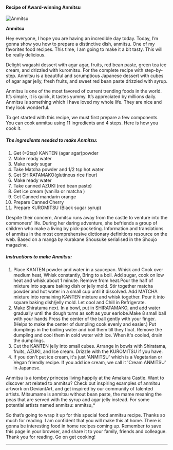             

#### Recipe of Award-winning Anmitsu

![Anmitsu](https://img-global.cpcdn.com/recipes/5980cce7d458a5c0/751x532cq70/anmitsu-recipe-main-photo.jpg)

**Anmitsu**

Hey everyone, I hope you are having an incredible day today. Today, I’m gonna show you how to prepare a distinctive dish, anmitsu. One of my favorites food recipes. This time, I am going to make it a bit tasty. This will be really delicious.

Delight wagashi dessert with agar agar, fruits, red bean paste, green tea ice cream, and drizzled with kuromitsu. For the complete recipe with step-by-step. Anmitsu is a beautiful and scrumptious Japanese dessert with cubes of agar agar jelly, fresh fruits, and sweet red bean paste drizzled with syrup.

Anmitsu is one of the most favored of current trending foods in the world. It’s simple, it is quick, it tastes yummy. It’s appreciated by millions daily. Anmitsu is something which I have loved my whole life. They are nice and they look wonderful.

To get started with this recipe, we must first prepare a few components. You can cook anmitsu using 11 ingredients and 4 steps. Here is how you cook it.

##### The ingredients needed to make Anmitsu:

1.  Get (=2tsp) KANTEN (agar agar)powder
2.  Make ready water
3.  Make ready sugar
4.  Take Matcha powder and 1/2 tsp hot water
5.  Get SHIRATAMAKO(glutinous rice flour)
6.  Make ready water
7.  Take canned AZUKI (red bean paste)
8.  Get ice cream (vanilla or matcha )
9.  Get Canned mandarin orange
10.  Prepare Canned Cherry
11.  Prepare KUROMITSU (Black sugar syrup)

Despite their concern, Anmitsu runs away from the castle to venture into the commoners' life. During her daring adventure, she befriends a group of children who make a living by pick-pocketing. Information and translations of anmitsu in the most comprehensive dictionary definitions resource on the web. Based on a manga by Kurakane Shousuke serialised in the Shoujo magazine.

##### Instructions to make Anmitsu:

1.  Place KANTEN powder and water in a saucepan. Whisk and Cook over medium heat, Whisk constantly, Bring to a boil. Add sugar, cook on low heat and whisk about 1 minute. Remove from heat.Pour the half of mixture into square baking dish or jelly mold. Stir together matcha powder and hot water in a small cup until it dissolved. Add MATCHA mixture into remaining KANTEN mixture and whisk together. Pour it into square baking dish/jelly mold. Let cool and Chill in Refrigerate.
2.  Make Shiratama next. In a bowl, put in SHIRATAMAKO, and add water gradually until the dough turns as soft as your earlobe.Make 8 small ball with your hands.Press the center of the ball gently with your finger. (Helps to make the center of dumpling cook evenly and easier.) Put dumplings in the boiling water and boil them till they float. Remove the dumpling and cool them in cold water with ice. When it's cooled, drain the dumplings.
3.  Cut the KANTEN jelly into small cubes. Arrange in bowls with Shiratama, fruits, AZUKI, and Ice cream. Drizzle with the KUROMITSU if you have.
4.  If you don't put ice cream, it's just 'ANMITSU' which is a Vegetarian or Vegan friendly recipe. If you add ice cream, we call it 'Cream ANMITSU' in Japanese.

Anmitsu is a tomboy princess living happily at the Amakara Castle. Want to discover art related to anmitsu? Check out inspiring examples of anmitsu artwork on DeviantArt, and get inspired by our community of talented artists. Mitsumame is anmitsu without bean paste, the mame meaning the peas that are served with the syrup and agar jelly instead. For some potential artists named anmitsu: anmitsu\_\*

So that’s going to wrap it up for this special food anmitsu recipe. Thanks so much for reading. I am confident that you will make this at home. There is gonna be interesting food in home recipes coming up. Remember to save this page in your browser, and share it to your family, friends and colleague. Thank you for reading. Go on get cooking!

* * *